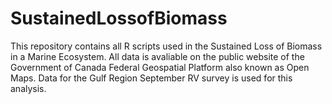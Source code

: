 # SustainedLossofBiomass

This repository contains all R scripts used in the Sustained Loss of Biomass in a Marine Ecosystem. All data is avaliable on the public website of the Government of Canada Federal Geospatial Platform also known as Open Maps. Data for the Gulf Region September RV survey is used for this analysis.
